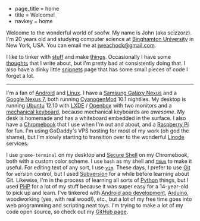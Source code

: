 * page_title = home
* title = Welcome!
* navkey = home

Welcome to the wonderful world of soofw. My name is John (aka scizzorz). I'm 20 years old and studying computer science at [Binghamton University](http://binghamton.edu/) in New York, USA. You can email me at <jweachock@gmail.com>.

I like to tinker with [stuff](http://soofw.com/demos) and make [things](http://soofw.com/projects). Occasionally I have some [thoughts](http://soofw.com/thoughts/) that I write about, but I'm pretty bad at consistently doing that. I also have a dinky little [snippets](http://soofw.com/snippets/) page that has some small pieces of code I forget a lot.

---

I'm a fan of [Android](http://www.android.com/) and [Linux](http://www.linux.org/). I have a [Samsung Galaxy Nexus](http://www.samsung.com/us/mobile/cell-phones/SPH-L700ZKASPR) and a [Google Nexus 7](http://www.google.com/nexus/7/), both running [CyanogenMod](http://www.cyanogenmod.org/) 10.1 nightlies. My desktop is running [Ubuntu](http://www.ubuntu.com/) 12.10 with [LXDE](http://lxde.org/) / [Openbox](http://openbox.org/) with two monitors and a [mechanical keyboard](http://www.razerzone.com/store/razer-blackwidow-ultimate), because mechanical keyboards are *awesome*. My desk is homemade and has a whiteboard embedded in the surface. I also have a [Chromebook](http://www.google.com/intl/en/chrome/devices/landing.html) that I use when I'm out and about, and a [Raspberry Pi](http://www.raspberrypi.org/) for fun. I'm using GoDaddy's VPS hosting for most of my work (oh god the shame), but I'm slowly starting to transition over to the wonderful [Linode](http://www.linode.com/) services.

I use `gnome-terminal` on my desktop and [Secure Shell](https://chrome.google.com/webstore/detail/secure-shell/pnhechapfaindjhompbnflcldabbghjo?hl=en) on my Chromebook, both with a custom color scheme. I use `bash` as my shell and [`tmux`](http://tmux.sourceforge.net/) to make it useful. For editing text of any sort, I use [`vim`](http://www.vim.org/). These days, I prefer to use [Git](http://git-scm.com/) for version control, but I used [Subversion](http://subversion.apache.org/) for a while before learning about Git. Likewise, I'm in the process of learning all sorts of [Python](http://www.python.org/) things, but I used [PHP](http://www.php.net/) for a lot of my stuff because it was super easy for a 14-year-old to pick up and learn. I've tinkered with [Android app development](http://developer.android.com/index.html), [Arduino](http://www.arduino.cc/), woodworking (yes, with real wood!), etc., but a lot of my free time goes into web programming and scripting neat toys. I'm trying to make a lot of my code open source, so check out my [GitHub page](http://github.com/scizzorz/).
